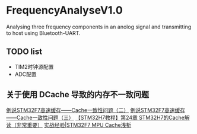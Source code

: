 # FrequencyAnalyseV1.0
Analysing three frequency components in an anolog signal and transmitting to host using Bluetooth-UART.

## TODO list
- TIM2时钟源配置
- ADC配置

## 关于使用 DCache 导致的内存不一致问题
[例说STM32F7高速缓存——Cache一致性问题（二）](https://blog.csdn.net/lu_embedded/article/details/78437778)
[例说STM32F7高速缓存——Cache一致性问题（三）](https://blog.csdn.net/lu_embedded/article/details/78439643)
[【STM32H7教程】第24章 STM32H7的Cache解读（非常重要）](https://www.cnblogs.com/armfly/p/11008913.html)
[实战经验|STM32F7 MPU Cache浅析 ](https://www.sohu.com/a/154296763_505803)